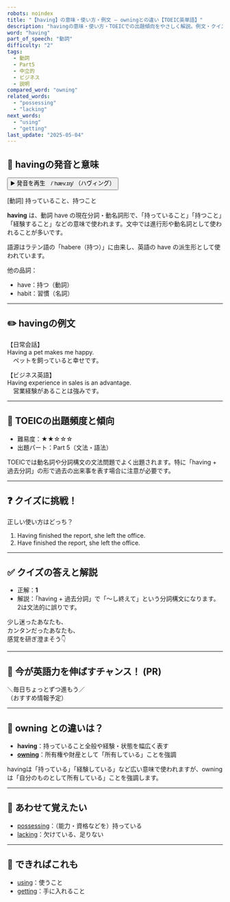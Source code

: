 ```yaml
---
robots: noindex
title: "【having】の意味・使い方・例文 ― owningとの違い【TOEIC英単語】"
description: "havingの意味・使い方・TOEICでの出題傾向をやさしく解説。例文・クイズ付きでowningとの違いもわかりやすく学べます。"
word: "having"
part_of_speech: "動詞"
difficulty: "2"
tags:
  - 動詞
  - Part5
  - 中立的
  - ビジネス
  - 説明
compared_word: "owning"
related_words:
  - "possessing"
  - "lacking"
next_words:
  - "using"
  - "getting"
last_update: "2025-05-04"
---
```


## 🔰 havingの発音と意味

<button class="play-audio" onclick="playTTS('having')">
  <span class="play-audio-main">
    ▶️ 発音を再生　/ˈhæv.ɪŋ/
  </span>
  <span class="play-audio-sub">
    （ハヴィング）
  </span>
</button>

[動詞] 持っていること、持つこと

**having** は、動詞 have の現在分詞・動名詞形で、「持っていること」「持つこと」「経験すること」などの意味で使われます。文中では進行形や動名詞として使われることが多いです。

語源はラテン語の「habere（持つ）」に由来し、英語の have の派生形として使われています。

他の品詞：  
- have：持つ（動詞）
- habit：習慣（名詞）

---

## ✏️ havingの例文

【日常会話】  
Having a pet makes me happy.  
　ペットを飼っていると幸せです。

【ビジネス英語】  
Having experience in sales is an advantage.  
　営業経験があることは強みです。

---

## 🎯 TOEICの出題頻度と傾向

- 難易度：★★☆☆☆
- 出題パート：Part 5（文法・語法）

TOEICでは動名詞や分詞構文の文法問題でよく出題されます。特に「having + 過去分詞」の形で過去の出来事を表す場合に注意が必要です。

---

## ❓ クイズに挑戦！

正しい使い方はどっち？

1. Having finished the report, she left the office.  
2. Have finished the report, she left the office.

---

## ✅ クイズの答えと解説

- 正解：**1**
- 解説：「having + 過去分詞」で「～し終えて」という分詞構文になります。2は文法的に誤りです。

少し迷ったあなたも、  
カンタンだったあなたも、  
感覚を研ぎ澄まそう👇️

---

## 🚀 今が英語力を伸ばすチャンス！ (PR)

<div class="info-center">
＼毎日ちょっとずつ進もう／<br>  
（おすすめ情報予定）
</div>

---

## 🤔  owning との違いは？

- **having**：持っていること全般や経験・状態を幅広く表す
- **[owning](/word/owning/)**：所有権や財産として「所有している」ことを強調

havingは「持っている」「経験している」など広い意味で使われますが、owningは「自分のものとして所有している」ことを強調します。

---

## 🧩 あわせて覚えたい

- [possessing](/word/possessing/)：（能力・資格などを）持っている
- [lacking](/word/lacking/)：欠けている、足りない

---

## 📖 できればこれも

- [using](/word/using/)：使うこと
- [getting](/word/getting/)：手に入れること

<!-- cvid: aid39_bid11 -->
